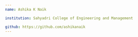 ```yaml
---
name: Ashika K Naik

institution: Sahyadri College of Engineering and Management

github: https://github.com/ashikanaik
---
```

